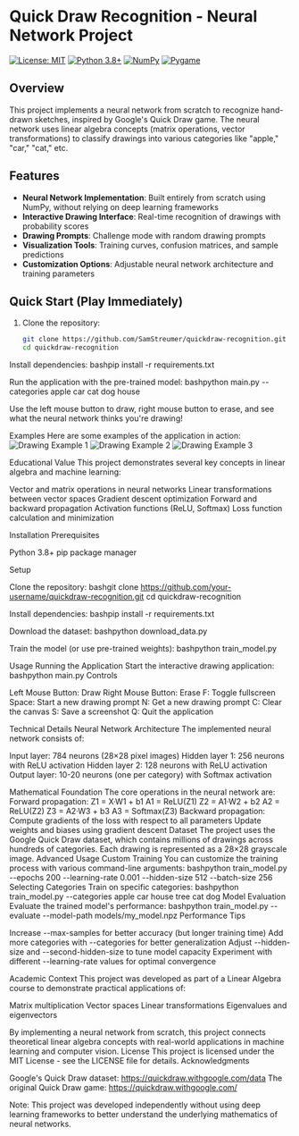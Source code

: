 # Quick Draw Recognition - Neural Network Project

[![License: MIT](https://img.shields.io/badge/License-MIT-yellow.svg)](https://opensource.org/licenses/MIT)
[![Python 3.8+](https://img.shields.io/badge/python-3.8+-blue.svg)](https://www.python.org/downloads/)
[![NumPy](https://img.shields.io/badge/numpy-%23013243.svg?style=flat&logo=numpy&logoColor=white)](https://numpy.org/)
[![Pygame](https://img.shields.io/badge/pygame-%23003551.svg?style=flat)](https://www.pygame.org/)

## Overview
This project implements a neural network from scratch to recognize hand-drawn sketches, inspired by Google's Quick Draw game. The neural network uses linear algebra concepts (matrix operations, vector transformations) to classify drawings into various categories like "apple," "car," "cat," etc.

## Features
- **Neural Network Implementation**: Built entirely from scratch using NumPy, without relying on deep learning frameworks
- **Interactive Drawing Interface**: Real-time recognition of drawings with probability scores
- **Drawing Prompts**: Challenge mode with random drawing prompts
- **Visualization Tools**: Training curves, confusion matrices, and sample predictions
- **Customization Options**: Adjustable neural network architecture and training parameters

## Quick Start (Play Immediately)

1. Clone the repository:
   ```bash
   git clone https://github.com/SamStreumer/quickdraw-recognition.git
   cd quickdraw-recognition

Install dependencies:
bashpip install -r requirements.txt

Run the application with the pre-trained model:
bashpython main.py --categories apple car cat dog house

Use the left mouse button to draw, right mouse button to erase, and see what the neural network thinks you're drawing!

Examples
Here are some examples of the application in action:
![Drawing Example 1](screenshots/quickdraw_20250411_175047.png)
![Drawing Example 2](screenshots/quickdraw_20250411_175117.png)
![Drawing Example 3](screenshots/quickdraw_20250411_175153.png)


Educational Value
This project demonstrates several key concepts in linear algebra and machine learning:

Vector and matrix operations in neural networks
Linear transformations between vector spaces
Gradient descent optimization
Forward and backward propagation
Activation functions (ReLU, Softmax)
Loss function calculation and minimization

Installation
Prerequisites

Python 3.8+
pip package manager

Setup

Clone the repository:
bashgit clone https://github.com/your-username/quickdraw-recognition.git
cd quickdraw-recognition

Install dependencies:
bashpip install -r requirements.txt

Download the dataset:
bashpython download_data.py

Train the model (or use pre-trained weights):
bashpython train_model.py


Usage
Running the Application
Start the interactive drawing application:
bashpython main.py
Controls

Left Mouse Button: Draw
Right Mouse Button: Erase
F: Toggle fullscreen
Space: Start a new drawing prompt
N: Get a new drawing prompt
C: Clear the canvas
S: Save a screenshot
Q: Quit the application

Technical Details
Neural Network Architecture
The implemented neural network consists of:

Input layer: 784 neurons (28×28 pixel images)
Hidden layer 1: 256 neurons with ReLU activation
Hidden layer 2: 128 neurons with ReLU activation
Output layer: 10-20 neurons (one per category) with Softmax activation

Mathematical Foundation
The core operations in the neural network are:
Forward propagation:
Z1 = X·W1 + b1
A1 = ReLU(Z1)
Z2 = A1·W2 + b2
A2 = ReLU(Z2)
Z3 = A2·W3 + b3
A3 = Softmax(Z3)
Backward propagation:
Compute gradients of the loss with respect to all parameters
Update weights and biases using gradient descent
Dataset
The project uses the Google Quick Draw dataset, which contains millions of drawings across hundreds of categories. Each drawing is represented as a 28×28 grayscale image.
Advanced Usage
Custom Training
You can customize the training process with various command-line arguments:
bashpython train_model.py --epochs 200 --learning-rate 0.001 --hidden-size 512 --batch-size 256
Selecting Categories
Train on specific categories:
bashpython train_model.py --categories apple car house tree cat dog
Model Evaluation
Evaluate the trained model's performance:
bashpython train_model.py --evaluate --model-path models/my_model.npz
Performance Tips

Increase --max-samples for better accuracy (but longer training time)
Add more categories with --categories for better generalization
Adjust --hidden-size and --second-hidden-size to tune model capacity
Experiment with different --learning-rate values for optimal convergence

Academic Context
This project was developed as part of a Linear Algebra course to demonstrate practical applications of:

Matrix multiplication
Vector spaces
Linear transformations
Eigenvalues and eigenvectors

By implementing a neural network from scratch, this project connects theoretical linear algebra concepts with real-world applications in machine learning and computer vision.
License
This project is licensed under the MIT License - see the LICENSE file for details.
Acknowledgments

Google's Quick Draw dataset: https://quickdraw.withgoogle.com/data
The original Quick Draw game: https://quickdraw.withgoogle.com/

Note: This project was developed independently without using deep learning frameworks to better understand the underlying mathematics of neural networks.
